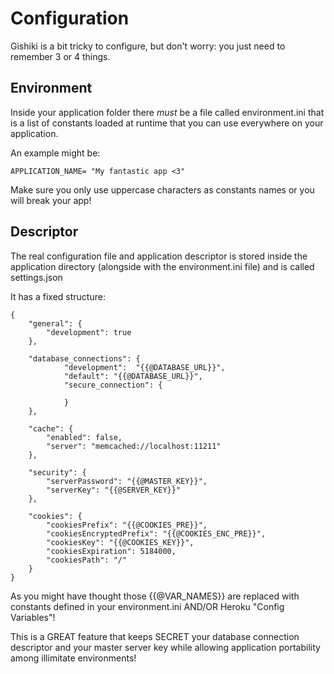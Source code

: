 # Configuration
Gishiki is a bit tricky to configure, but don't worry: you just need to remember
3 or 4 things.


## Environment
Inside your application folder there *must* be a file called environment.ini that is
a list of constants loaded at runtime that you can use everywhere on your application.

An example might be:
```
APPLICATION_NAME= "My fantastic app <3"
```

Make sure you only use uppercase characters as constants names or you will break your app!


## Descriptor
The real configuration file and application descriptor is stored inside the application
directory (alongside with the environment.ini file) and is called settings.json

It has a fixed structure:
```
{
    "general": {
        "development": true
    },

    "database_connections": {
            "development":  "{{@DATABASE_URL}}",
            "default": "{{@DATABASE_URL}}",
            "secure_connection": {

            }
    },

    "cache": {
        "enabled": false,
        "server": "memcached://localhost:11211"
    },
    
    "security": {
        "serverPassword": "{{@MASTER_KEY}}",
        "serverKey": "{{@SERVER_KEY}}"
    },
    
    "cookies": {
        "cookiesPrefix": "{{@COOKIES_PRE}}",
        "cookiesEncryptedPrefix": "{{@COOKIES_ENC_PRE}}",
        "cookiesKey": "{{@COOKIES_KEY}}",
        "cookiesExpiration": 5184000,
        "cookiesPath": "/"
    }
}
```

As you might have thought those {{@VAR_NAMES}} are replaced with constants defined
in your environment.ini AND/OR Heroku "Config Variables"!

This is a GREAT feature that keeps SECRET your database connection descriptor and
your master server key while allowing application portability among illimitate environments!

